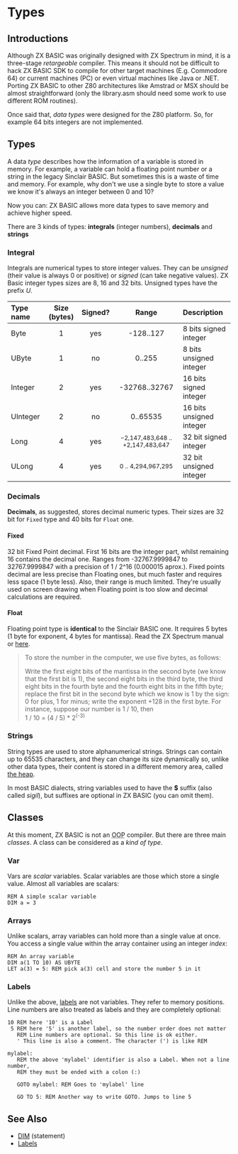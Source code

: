 # Types

## Introductions

Although ZX BASIC was originally designed with ZX Spectrum in mind, it is a three-stage _retargeable_ compiler. This means it should not be difficult to hack ZX BASIC SDK to compile for other target machines (E.g. Commodore 64) or current machines (PC) or even virtual machines like Java or .NET. Porting ZX BASIC to other Z80 architectures like Amstrad or MSX should be almost straightforward (only the library.asm should need some work to use different ROM routines).

Once said that, _data types_ were designed for the Z80 platform. So, for example 64 bits integers are not implemented.

## Types

A data _type_ describes how the information of a variable is stored in memory.
For example, a variable can hold a floating point number or a string in the legacy
Sinclair BASIC. But sometimes this is a waste of time and memory.
For example, why don't we use a single byte to store a value we know it's always
an integer between 0 and 10?

Now you can: ZX BASIC allows more data types
to save memory and achieve higher speed.

There are 3 kinds of types: **integrals** (integer numbers), **decimals** and **strings**

### Integral
Integrals are numerical types to store integer values.
They can be _unsigned_ (their value is always 0 or positive) or _signed_ (can take negative values).
ZX Basic integer types sizes are 8, 16 and 32 bits. Unsigned types have the prefix _U_.


| Type name | Size (bytes) | Signed? | Range | Description |
|:-----------|:-----:|:--------:|:------:|:-------------|
| Byte | 1 | yes | -128..127  | 8 bits signed integer  |
| UByte| 1 | no | 0..255  | 8 bits unsigned integer  |
| Integer | 2 | yes | -32768..32767 | 16 bits signed integer |
| UInteger | 2 | no | 0..65535 | 16 bits unsigned integer |
| Long | 4 | yes |  <small>−2,147,483,648 .. +2,147,483,647</small> | 32 bit signed integer |
| ULong | 4 | yes | <small>0 .. 4,294,967,295</small>| 32 bit unsigned integer |


### Decimals
**Decimals**, as suggested, stores decimal numeric types.
Their sizes are 32 bit for `Fixed` type and 40 bits for `Float` one.

#### Fixed
32 bit Fixed Point decimal. First 16 bits are the integer part, whilst remaining 16 contains the decimal one.
Ranges from -32767.9999847 to 32767.9999847 with a precision of 1 / 2^16 (0.000015 aprox.).
Fixed points decimal are less precise than Floating ones, but much faster and requires
less space (1 byte less). Also, their range is much limited.
They're usually used on screen drawing when Floating point is too slow and decimal
calculations are required.

#### Float
Floating point type is **identical** to the Sinclair BASIC one.
It requires 5 bytes (1 byte for exponent, 4 bytes for mantissa).
Read the ZX Spectrum manual or [here](http://www.worldofspectrum.org/ZXBasicManual/zxmanchap24.html).

>To store the number in the computer, we use five bytes, as follows:
>
> Write the first eight bits of the mantissa in the second byte (we know that the first bit is 1), the second eight bits in the third byte, the third eight bits in the fourth byte and the fourth eight bits in the fifth byte;
> replace the first bit in the second byte which we know is 1 by the sign: 0 for plus, 1 for minus;
> write the exponent +128 in the first byte. For instance, suppose our number is 1 / 10, then<br/>
> 1 / 10 = (4 / 5) * 2<sup>(-3)</sup>

### Strings

String types are used to store alphanumerical strings.
Strings can contain up to 65535 characters, and they can change its size dynamically so, unlike other data types, their content is stored in a different memory area, called [the heap](memory_heap.md).

In most BASIC dialects, string variables used to have the **$** suffix (also called _sigil_), but suffixes are optional in ZX BASIC (you can omit them).

## Classes

At this moment, ZX BASIC is not an <abbr title="Object Oriented Programming">OOP</abbr> compiler. But there are three main _classes_. A class can be considered as a _kind of type_.

### Var

Vars are _scalar_ variables. Scalar variables are those which store a single value.
Almost all variables are scalars:

```
REM A simple scalar variable
DIM a = 3
```

### Arrays

Unlike scalars, array variables can hold more than a single value at once.
You access a single value within the array container using an integer _index_:

```
REM An array variable
DIM a(1 TO 10) AS UBYTE
LET a(3) = 5: REM pick a(3) cell and store the number 5 in it
```

### Labels

Unlike the above, [labels](labels.md) are not variables.
They refer to memory positions. Line numbers are also treated as labels and they are completely optional:


```
10 REM here '10' is a Label
 5 REM here '5' is another label, so the number order does not matter
   REM Line numbers are optional. So this line is ok either.
   ' This line is also a comment. The character (') is like REM

mylabel:
   REM the above 'mylabel' identifier is also a Label. When not a line number,
   REM they must be ended with a colon (:)

   GOTO mylabel: REM Goes to 'mylabel' line

   GO TO 5: REM Another way to write GOTO. Jumps to line 5
```

## See Also
* [DIM](dim.md) (statement)
* [Labels](labels.md)
